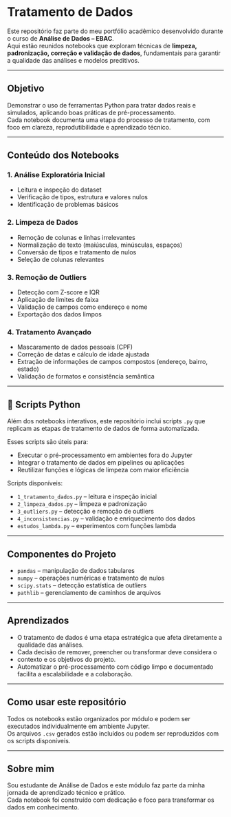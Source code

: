 # Tratamento de Dados

Este repositório faz parte do meu portfólio acadêmico desenvolvido durante o
curso de **Análise de Dados – EBAC**.  
Aqui estão reunidos notebooks que exploram técnicas de **limpeza, 
padronização, correção e validação de dados**, fundamentais para garantir a 
qualidade das análises e modelos preditivos.

---

## Objetivo

Demonstrar o uso de ferramentas Python para tratar dados reais e simulados,
aplicando boas práticas de pré-processamento.  
Cada notebook documenta uma etapa do processo de tratamento, 
com foco em clareza, reprodutibilidade e aprendizado técnico.

---

## Conteúdo dos Notebooks

### 1. **Análise Exploratória Inicial**

- Leitura e inspeção do dataset
- Verificação de tipos, estrutura e valores nulos
- Identificação de problemas básicos

### 2. **Limpeza de Dados**

- Remoção de colunas e linhas irrelevantes
- Normalização de texto (maiúsculas, minúsculas, espaços)
- Conversão de tipos e tratamento de nulos
- Seleção de colunas relevantes

### 3. **Remoção de Outliers**

- Detecção com Z-score e IQR
- Aplicação de limites de faixa
- Validação de campos como endereço e nome
- Exportação dos dados limpos

### 4. **Tratamento Avançado**

- Mascaramento de dados pessoais (CPF)
- Correção de datas e cálculo de idade ajustada
- Extração de informações de campos compostos (endereço, bairro, estado)
- Validação de formatos e consistência semântica

---

## 📜 Scripts Python

Além dos notebooks interativos, este repositório inclui scripts `.py` que replicam as etapas de tratamento de dados de forma automatizada.

Esses scripts são úteis para:

- Executar o pré-processamento em ambientes fora do Jupyter
- Integrar o tratamento de dados em pipelines ou aplicações
- Reutilizar funções e lógicas de limpeza com maior eficiência

Scripts disponíveis:

- `1_tratamento_dados.py` – leitura e inspeção inicial  
- `2_limpeza_dados.py` – limpeza e padronização  
- `3_outliers.py` – detecção e remoção de outliers  
- `4_inconsistencias.py` – validação e enriquecimento dos dados  
- `estudos_lambda.py` – experimentos com funções lambda

---

## Componentes do Projeto

- `pandas` – manipulação de dados tabulares  
- `numpy` – operações numéricas e tratamento de nulos  
- `scipy.stats` – detecção estatística de outliers  
- `pathlib` – gerenciamento de caminhos de arquivos

---

## Aprendizados

- O tratamento de dados é uma etapa estratégica que afeta diretamente a 
qualidade das análises.
- Cada decisão de remover, preencher ou transformar deve considera o 
- contexto e os objetivos do projeto.
- Automatizar o pré-processamento com código limpo e documentado 
facilita a escalabilidade e a colaboração.

---

## Como usar este repositório

Todos os notebooks estão organizados por módulo e podem ser executados 
individualmente em ambiente Jupyter.  
Os arquivos `.csv` gerados estão incluídos ou podem ser
reproduzidos com os scripts disponíveis.

---

## Sobre mim

Sou estudante de Análise de Dados e este módulo faz parte da minha jornada de aprendizado técnico e prático.  
Cada notebook foi construído com dedicação e foco para transformar os 
dados em conhecimento.
